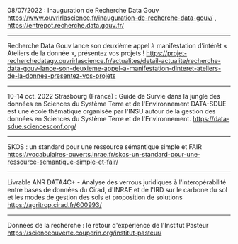 
08/07/2022 : Inauguration de Recherche Data Gouv
https://www.ouvrirlascience.fr/inauguration-de-recherche-data-gouv/ , https://entrepot.recherche.data.gouv.fr/

--------------------

Recherche Data Gouv lance son deuxième appel à manifestation d’intérêt « Ateliers de la donnée », présentez vos projets ! 
https://projet-recherchedatagv.ouvrirlascience.fr/actualites/detail-actualite/recherche-data-gouv-lance-son-deuxieme-appel-a-manifestation-dinteret-ateliers-de-la-donnee-presentez-vos-projets

--------------------

10-14 oct. 2022 Strasbourg (France)  : Guide de Survie dans la jungle des données en Sciences du Système Terre et de l'Environnement
DATA-SDUE est une école thématique organisée par l'INSU autour de la gestion des données en Sciences du Système Terre et de l'Environnement.
https://data-sdue.sciencesconf.org/

--------------------

SKOS : un standard pour une ressource sémantique simple et FAIR 
https://vocabulaires-ouverts.inrae.fr/skos-un-standard-pour-une-ressource-semantique-simple-et-fair/

--------------------

Livrable ANR DATA4C+ - Analyse des verrous juridiques à l'interopérabilité entre bases de données du Cirad, d'INRAE et de l'IRD sur le carbone du sol et les modes de gestion des sols et proposition de solutions
https://agritrop.cirad.fr/600993/

--------------------

Données de la recherche : le retour d'expérience de l'Institut Pasteur
https://scienceouverte.couperin.org/institut-pasteur/
